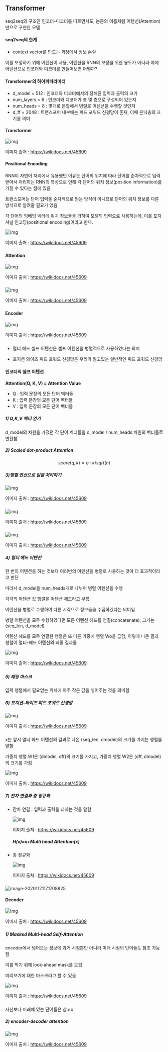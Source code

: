 ## Transformer

seq2seq의 구조인 인코더-디코더를 따르면서도, 논문의 이름처럼 어텐션(Attention)만으로 구현한 모델



#### seq2seq의 한계

* context vector를 만드는 과정에서 정보 손실

이를 보정하기 위해 어텐션이 사용, 어텐션을 RNN의 보정을 위한 용도가 아니라 아예 어텐션으로 인코더와 디코더를 만들어보면 어떨까?



#### Transformer의 하이퍼파라미터

* d_model = 512 : 인코더와 디코더에서의 정해진 입력과 출력의 크기
* num_layers = 6 : 인코더와 디코더가 총 몇 층으로 구성되어 있는지
* num_heads = 8 : 몇개로 분할해서 병렬로 어텐션을 수행할 것인지
* d_ff = 2048 : 트랜스포머 내부에는 피드 포워드 신경망이 존재, 이때 은닉층의 크기를 의미



#### Transformer

![img](https://wikidocs.net/images/page/31379/transformer2.PNG)

이미지 출처 : https://wikidocs.net/45609



#### Positional Encoding

RNN이 자연어 처리에서 유용했던 이유는 단어의 위치에 따라 단어를 순차적으로 입력받아서 처리하는 RNN의 특성으로 인해 각 단어의 위치 정보(position information)를 가질 수 있다는 점에 있음

트랜스포머는 단어 입력을 순차적으로 받는 방식이 아니므로 단어의 위치 정보를 다른 방식으로 알려줄 필요가 있음

각 단어의 임베딩 벡터에 위치 정보들을 더하여 모델의 입력으로 사용하는데, 이를 포지셔널 인코딩(positional encoding)이라고 한다.

![img](https://wikidocs.net/images/page/31379/transformer6_final.PNG)

이미지 출처 : https://wikidocs.net/45609

##### 

#### Attention

![img](https://wikidocs.net/images/page/31379/attention.PNG)

이미지 출처 : https://wikidocs.net/45609

##### 



![img](https://wikidocs.net/images/page/31379/transformer_attention_overview.PNG)

이미지 출처 : https://wikidocs.net/45609

##### 

#### Encoder

![img](https://wikidocs.net/images/page/31379/transformer9_final_ver.PNG)

이미지 출처 : https://wikidocs.net/45609

##### 

* 멀티 헤드 셀프 어텐션은 셀프 어텐션을 병렬적으로 사용하였다는 의미

* 포지션 와이즈 피드 포워드 신경망은 우리가 알고있는 일반적인 피드 포워드 신경망



#### 인코더의 셀프 어텐션

**Attention(Q, K, V) = Attention Value**

* Q : 입력 문장의 모든 단어 벡터들
* K : 입력 문장의 모든 단어 벡터들
* V : 입력 문장의 모든 단어 벡터들



##### 1) Q,K,V 벡터 얻기

d_model의 차원을 가졌던 각 단어 벡터들을 d_model / num_heads 차원의 벡터들로 변환함

##### 2) Scaled dot-product Attention

$$
score(q,k)=q⋅k/sqrt(n)
$$

##### 3)행렬 연산으로 일괄 처리하기

![img](https://wikidocs.net/images/page/31379/transformer12.PNG)

이미지 출처 : https://wikidocs.net/45609

#####  

![img](https://wikidocs.net/images/page/31379/transformer15.PNG)

이미지 출처 : https://wikidocs.net/45609

##### 

![img](https://wikidocs.net/images/page/31379/transformer16.PNG)

이미지 출처 : https://wikidocs.net/45609

##### 4) 멀티 헤드 어텐션

한 번의 어텐션을 하는 것보다 여러번의 어텐션을 병렬로 사용하는 것이 더 효과적이라고 판단

따라서 d_model을 num_heads개로 나누어 병렬 어텐션을 수행

각각의 어텐션 값 행렬을 어텐션 헤드라고 부름

어텐션을 병렬로 수행하여 다른 시각으로 정보들을 수집하겠다는 의미임

병렬 어텐션을 모두 수행하였다면 모든 어텐션 헤드를 연결(concatenate),  크기는 (seq_len, d_model)

어텐션 헤드를 모두 연결한 행렬은 또 다른 가중치 행렬 Wo을 곱함, 이렇게 나온 결과 행렬이 멀티-헤드 어텐션의 최종 결과물

![img](https://wikidocs.net/images/page/31379/transformer18_final.PNG)

이미지 출처 : https://wikidocs.net/45609

##### 

##### 5) 패딩 마스크

입력 행렬에서 필요없는 위치에 아주 작은 값을 넣어주는 것을 의미함



##### 6) 포지션-와이즈 피드 포워드 신경망

![img](https://wikidocs.net/images/page/31379/positionwiseffnn.PNG)

이미지 출처 : https://wikidocs.net/45609

##### 

x는 앞서 멀티 헤드 어텐션의 결과로 나온 (seq_len, dmodel)의 크기를 가지는 행렬을 말함

가중치 행렬 W1은 (dmodel, dff)의 크기를 가지고, 가중치 행렬 W2은 (dff, dmodel)의 크기를 가짐



![img](https://wikidocs.net/images/page/31379/transformer20.PNG)

이미지 출처 : https://wikidocs.net/45609



##### 7) 잔차 연결과 층 정규화

* 잔차 연결 : 입력과 출력을 더하는 것을 말함

  ![img](https://wikidocs.net/images/page/31379/transformer22.PNG)

  이미지 출처 : https://wikidocs.net/45609

  ##### H(x)=x+Multi head Attention(x)

* 층 정규화

  ![img](https://wikidocs.net/images/page/31379/layer_norm_new_1_final.PNG)
  
  이미지 출처 : https://wikidocs.net/45609
  
  ##### 

![image-20201121171708825](C:\Users\pc\AppData\Roaming\Typora\typora-user-images\image-20201121171708825.png)

#### Decoder

![img](https://wikidocs.net/images/page/31379/%EB%94%94%EC%BD%94%EB%8D%94.PNG)

이미지 출처 : https://wikidocs.net/45609

##### 

##### 1) Masked Multi-head Self-Attention

encoder에서 넘어오는 정보에 과거 시점뿐만 아니라 미래 시점의 단어들도 참조 가능함

이를 막기 위해 look-ahead mask를 도입

미리보기에 대한 마스크라고 할 수 있음

![img](https://wikidocs.net/images/page/31379/%EB%A3%A9%EC%96%B4%ED%97%A4%EB%93%9C%EB%A7%88%EC%8A%A4%ED%81%AC.PNG)

이미지 출처 : https://wikidocs.net/45609

##### 

자신보다 미래에 있는 단어들은 참고x



##### 2) encoder-decoder attention

![img](https://wikidocs.net/images/page/31379/%EB%94%94%EC%BD%94%EB%8D%94%EB%91%90%EB%B2%88%EC%A7%B8%EC%84%9C%EB%B8%8C%EC%B8%B5%EC%9D%98%EC%96%B4%ED%85%90%EC%85%98%EC%8A%A4%EC%BD%94%EC%96%B4%ED%96%89%EB%A0%AC_final.PNG)

이미지 출처 : https://wikidocs.net/45609

##### 
